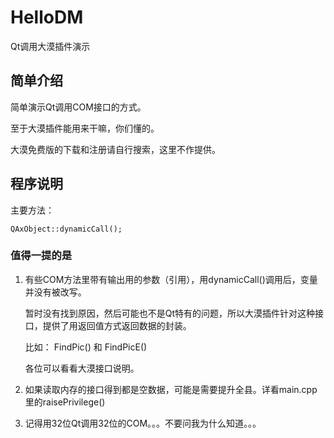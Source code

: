# HelloDM

Qt调用大漠插件演示


## 简单介绍

简单演示Qt调用COM接口的方式。

至于大漠插件能用来干嘛，你们懂的。

大漠免费版的下载和注册请自行搜索，这里不作提供。


## 程序说明

主要方法：

	QAxObject::dynamicCall();

### 值得一提的是

1. 有些COM方法里带有输出用的参数（引用），用dynamicCall()调用后，变量并没有被改写。

    暂时没有找到原因，然后可能也不是Qt特有的问题，所以大漠插件针对这种接口，提供了用返回值方式返回数据的封装。

    比如：  FindPic() 和 FindPicE()

    各位可以看看大漠接口说明。

2. 如果读取内存的接口得到都是空数据，可能是需要提升全县。详看main.cpp里的raisePrivilege()

3. 记得用32位Qt调用32位的COM。。。不要问我为什么知道。。。
